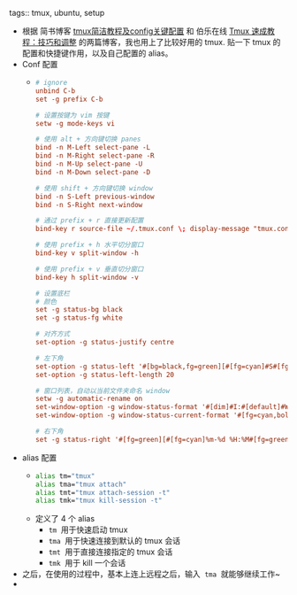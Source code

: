 tags:: tmux, ubuntu, setup

- 根据 简书博客 [tmux简洁教程及config关键配置](https://gitee.com/link?target=https%3A%2F%2Fwww.jianshu.com%2Fp%2Ffd3bbdba9dc9) 和 伯乐在线 [Tmux 速成教程：技巧和调整](https://gitee.com/link?target=http%3A%2F%2Fblog.jobbole.com%2F87584%2F) 的两篇博客，我也用上了比较好用的 tmux. 贴一下 tmux 的配置和快捷键作用，以及自己配置的 alias。
- Conf 配置
	- ``` conf
	  # ignore
	  unbind C-b
	  set -g prefix C-b
	  
	  # 设置按键为 vim 按键
	  setw -g mode-keys vi
	  
	  # 使用 alt + 方向键切换 panes
	  bind -n M-Left select-pane -L
	  bind -n M-Right select-pane -R
	  bind -n M-Up select-pane -U
	  bind -n M-Down select-pane -D
	  
	  # 使用 shift + 方向键切换 window
	  bind -n S-Left previous-window
	  bind -n S-Right next-window
	  
	  # 通过 prefix + r 直接更新配置
	  bind-key r source-file ~/.tmux.conf \; display-message "tmux.conf reloaded"
	  
	  # 使用 prefix + h 水平切分窗口
	  bind-key v split-window -h
	  
	  # 使用 prefix + v 垂直切分窗口
	  bind-key h split-window -v
	  
	  # 设置底栏
	  # 颜色
	  set -g status-bg black
	  set -g status-fg white
	  
	  # 对齐方式
	  set-option -g status-justify centre
	  
	  # 左下角
	  set-option -g status-left '#[bg=black,fg=green][#[fg=cyan]#S#[fg=green]]'
	  set-option -g status-left-length 20
	  
	  # 窗口列表，自动以当前文件夹命名 window
	  setw -g automatic-rename on
	  set-window-option -g window-status-format '#[dim]#I:#[default]#W#[fg=grey,dim]'
	  set-window-option -g window-status-current-format '#[fg=cyan,bold]#I#[fg=blue]:#[fg=cyan]#W#[fg=dim]'
	  
	  # 右下角
	  set -g status-right '#[fg=green][#[fg=cyan]%m-%d %H:%M#[fg=green]]'
	  ```
- alias 配置
	- ``` bash
	  alias tm="tmux"
	  alias tma="tmux attach"
	  alias tmt="tmux attach-session -t"
	  alias tmk="tmux kill-session -t"
	  ```
	- 定义了 4 个 alias
		- `tm`  用于快速启动 tmux
		- `tma`  用于快速连接到默认的 tmux 会话
		- `tmt`  用于直接连接指定的 tmux 会话
		- `tmk`  用于 kill 一个会话
- 之后，在使用的过程中，基本上连上远程之后，输入  `tma`  就能够继续工作~
-